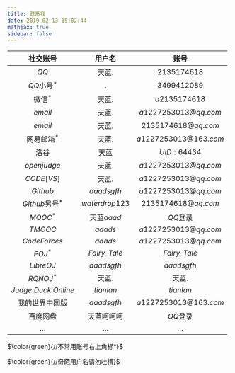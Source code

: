 ```yaml
---
title: 联系我
date: 2019-02-13 15:02:44
mathjax: true
sidebar: false
---
```

|社交账号|用户名|账号|
|:---:|:---:|:---:|
|$QQ$|天蓝.|$2135174618$|
|$QQ$小号$^*$|.|$3499412089$|
|微信$^*$|天蓝.|$a2135174618$|
|$email$|天蓝.|$a1227253013@qq.com$|
|$email$|天蓝.|$2135174618@qq.com$|
|网易邮箱$^*$|天蓝.|$a1227253013@163.com$|
|洛谷|天蓝|$UID:64434$|
|$openjudge$|天蓝.|$a1227253013@qq.com$|
|$CODE[VS]$|天蓝.|$a1227253013@qq.com$|
|$Github$|$aaadsgfh$|$a1227253013@qq.com$|
|$Github$另号$^*$|$waterdrop123$|$2135174618@qq.com$|
|$MOOC^*$|天蓝$aaad$|$QQ$登录|
|$TMOOC$|$aaads$|$a1227253013@qq.com$|
|$CodeForces$|$aaads$|$a1227253013@qq.com$|
|$POJ^*$|$Fairy$_$Tale$|$Fairy$_$Tale$|
|$LibreOJ$|$aaadsgfh$|$aaadsgfh$|
|$RQNOJ^*$|天蓝.|天蓝.|
|$Judge$ $Duck$ $Online$|$tianlan$|$tianlan$|
|我的世界中国版|$aaadsgfh$|$a1227253013@163.com$|
|百度网盘|天蓝呵呵呵|$QQ$登录|
|$\dots$|$\dots$|$\dots$|
$\color{green}{//不常用账号右上角标*}$

$\color{green}{//奇葩用户名请勿吐槽}$